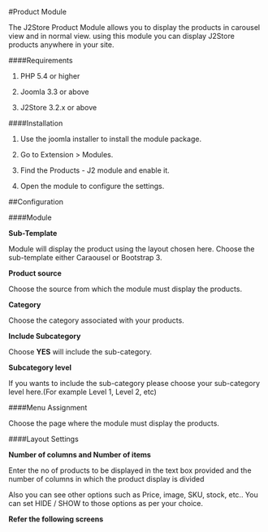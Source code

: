 #Product Module

The J2Store Product Module allows you to display the products in carousel view and in normal view. using this module you can display J2Store products anywhere in your site.

####Requirements

1. PHP 5.4 or higher

2. Joomla 3.3 or above

3. J2Store 3.2.x or above

####Installation

1. Use the joomla installer to install the module package.

2. Go to Extension > Modules.

3. Find the Products - J2 module and enable it.

4. Open the module to configure the settings.

##Configuration

####Module

**Sub-Template**

Module will display the product using the layout chosen here. Choose the sub-template either Caraousel or Bootstrap 3.

**Product source**

Choose the source from which the module must display the products.

**Category**

Choose the category associated with your products.

**Include Subcategory**

Choose **YES** will include the sub-category.

**Subcategory level**

If you wants to include the sub-category please choose your sub-category level here.(For example Level 1, Level 2, etc)

####Menu Assignment

Choose the page where the module must display the products.

####Layout Settings

**Number of columns and Number of items**

Enter the no of products to be displayed in the text box provided and the number of columns in which the product display is divided

Also you can see other options such as Price, image, SKU, stock, etc.. You can set HIDE /  SHOW to those options as per your choice.

**Refer the following screens**
